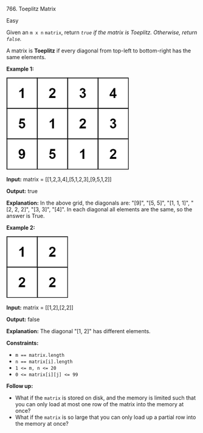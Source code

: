 766\. Toeplitz Matrix

Easy

Given an `m x n` `matrix`, return _`true` if the matrix is Toeplitz. Otherwise, return `false`._

A matrix is **Toeplitz** if every diagonal from top-left to bottom-right has the same elements.

**Example 1:**

![](ex1.jpg)

**Input:** matrix = [[1,2,3,4],[5,1,2,3],[9,5,1,2]]

**Output:** true

**Explanation:** In the above grid, the diagonals are: "[9]", "[5, 5]", "[1, 1, 1]", "[2, 2, 2]", "[3, 3]", "[4]". In each diagonal all elements are the same, so the answer is True.

**Example 2:**

![](ex2.jpg)

**Input:** matrix = [[1,2],[2,2]]

**Output:** false

**Explanation:** The diagonal "[1, 2]" has different elements.

**Constraints:**

*   `m == matrix.length`
*   `n == matrix[i].length`
*   `1 <= m, n <= 20`
*   `0 <= matrix[i][j] <= 99`

**Follow up:**

*   What if the `matrix` is stored on disk, and the memory is limited such that you can only load at most one row of the matrix into the memory at once?
*   What if the `matrix` is so large that you can only load up a partial row into the memory at once?